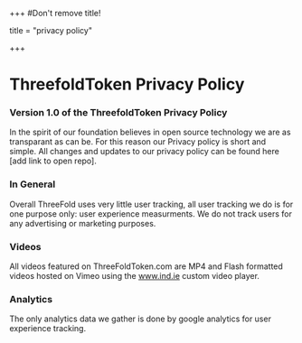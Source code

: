 +++
#Don't remove title!

title = "privacy policy"

+++
# ThreefoldToken Privacy Policy

### Version 1.0 of the ThreefoldToken Privacy Policy
In the spirit of our foundation believes in open source technology we are as transparant as can be. For this reason our Privacy policy is short and simple. All changes and updates to our privacy policy can be found here [add link to open repo].


### In General
Overall ThreeFold uses very little user tracking, all user tracking we do is for one purpose only: user experience measurments. We do not track users for any advertising or marketing purposes.

### Videos
All videos featured on ThreeFoldToken.com are MP4 and Flash formatted videos hosted on Vimeo using the www.ind.ie custom video player.

### Analytics
The only analytics data we gather is done by google analytics for user experience tracking.
